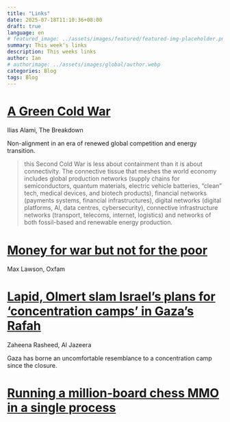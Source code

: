 ```yaml
---
title: "Links"
date: 2025-07-18T11:10:36+08:00
draft: true
language: en
# featured_image: ../assets/images/featured/featured-img-placeholder.png
summary: This week's links
description: This weeks links
author: Ian
# authorimage: ../assets/images/global/author.webp
categories: Blog
tags: Blog
---
```


# [A Green Cold War](https://www.break-down.org/post/a-green-cold-war)

Ilias Alami, The Breakdown

Non-alignment in an era of renewed global competition and energy transition.

> this Second Cold War is less about containment than it is about connectivity. The connective tissue that meshes the world economy includes global production networks (supply chains for semiconductors, quantum materials, electric vehicle batteries, “clean” tech, medical devices, and biotech products), financial networks (payments systems, financial infrastructures), digital networks (digital platforms, AI, data centres, cybersecurity), connective infrastructure networks (transport, telecoms, internet, logistics) and networks of both fossil-based and renewable energy production.

# [Money for war but not for the poor](https://www.equals.ink/p/money-for-war-but-not-for-the-poor)

Max Lawson, Oxfam

# [Lapid, Olmert slam Israel’s plans for ‘concentration camps’ in Gaza’s Rafah](https://www.aljazeera.com/news/2025/7/14/lapid-olmert-slam-israels-plans-for-concentration-camps-in-gazas-rafah)

Zaheena Rasheed, Al Jazeera

Gaza has borne an uncomfortable resemblance to a concentration camp since the closure.

# [Running a million-board chess MMO in a single process](https://eieio.games/blog/a-million-realtime-chess-boards-in-a-single-process/)
